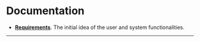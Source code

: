 # Documentation

* [**Requirements**](Requirements). The initial idea of the user and system functionalities.<br>
<hr>
